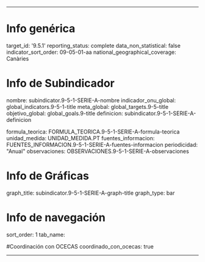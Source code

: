 ---

# Info genérica
target_id: '9.5.1'
reporting_status: complete
data_non_statistical: false
indicator_sort_order: 09-05-01-aa
national_geographical_coverage: Canàries

# Info de Subindicador
nombre: subindicator.9-5-1-SERIE-A-nombre
indicador_onu_global: global_indicators.9-5-1-title
meta_global: global_targets.9-5-title
objetivo_global: global_goals.9-title
definicion: subindicator.9-5-1-SERIE-A-definicion

formula_teorica: FORMULA_TEORICA.9-5-1-SERIE-A-formula-teorica
unidad_medida: UNIDAD_MEDIDA.PT
fuentes_informacion: FUENTES_INFORMACION.9-5-1-SERIE-A-fuentes-informacion
periodicidad: "Anual"
observaciones: OBSERVACIONES.9-5-1-SERIE-A-observaciones
# Info de Gráficas
graph_title: subindicator.9-5-1-SERIE-A-graph-title
graph_type: bar

# Info de navegación
sort_order: 1
tab_name: 

#Coordinación con OCECAS
coordinado_con_ocecas: true

---